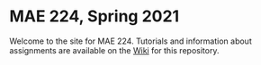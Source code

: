 # MAE 224, Spring 2021

Welcome to the site for MAE 224. Tutorials and information about assignments are available on the [Wiki](https://github.com/PrincetonUniversity/MAE224-Spring2021/wiki) for this repository.
